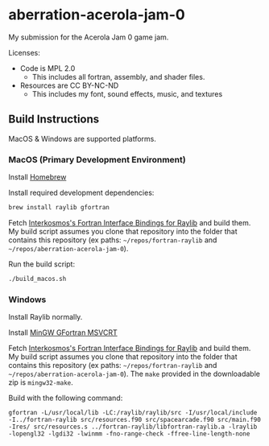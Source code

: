 # aberration-acerola-jam-0
My submission for the Acerola Jam 0 game jam.

Licenses:
* Code is MPL 2.0
  * This includes all fortran, assembly, and shader files.
* Resources are CC BY-NC-ND
  * This includes my font, sound effects, music, and textures

## Build Instructions
MacOS & Windows are supported platforms.

### MacOS (Primary Development Environment)

Install [Homebrew](https://brew.sh/)

Install required development dependencies:
```bash
brew install raylib gfortran
```

Fetch [Interkosmos's Fortran Interface Bindings for Raylib](https://github.com/interkosmos/fortran-raylib) and build them.  My build script assumes you clone that repository into the folder that contains this repository (ex paths: `~/repos/fortran-raylib` and `~/repos/aberration-acerola-jam-0`).

Run the build script:
```bash
./build_macos.sh
```

### Windows

Install Raylib normally.

Install [MinGW GFortran MSVCRT](https://winlibs.com/)

Fetch [Interkosmos's Fortran Interface Bindings for Raylib](https://github.com/interkosmos/fortran-raylib) and build them.  My build script assumes you clone that repository into the folder that contains this repository (ex paths: `~/repos/fortran-raylib` and `~/repos/aberration-acerola-jam-0`).  The `make` provided in the downloadable zip is `mingw32-make`.

Build with the following command:
```batch
gfortran -L/usr/local/lib -LC:/raylib/raylib/src -I/usr/local/include -I../fortran-raylib src/resources.f90 src/spacearcade.f90 src/main.f90 -Ires/ src/resources.s ../fortran-raylib/libfortran-raylib.a -lraylib -lopengl32 -lgdi32 -lwinmm -fno-range-check -ffree-line-length-none
```
